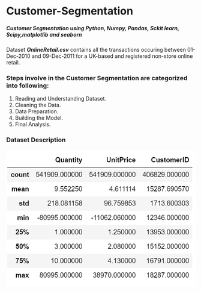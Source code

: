 <h1><b>Customer-Segmentation</b></h1>
<h5>Customer Segmentation using Python, Numpy, Pandas, Sckit learn, Scipy,matplotlib and seaborn</h5>

Dataset ***OnlineRetail.csv*** contains all the transactions occuring between 01-Dec-2010 and 09-Dec-2011 for a UK-based and registered non-store online retail.


### Steps involve in the Customer Segmentation are categorized into following:

1. Reading and Understanding Dataset.
1. Cleaning the Data.
1. Data Preparation.
1. Building the Model.
1. Final Analysis.


### Dataset Description
<img src="dataset.PNG">
